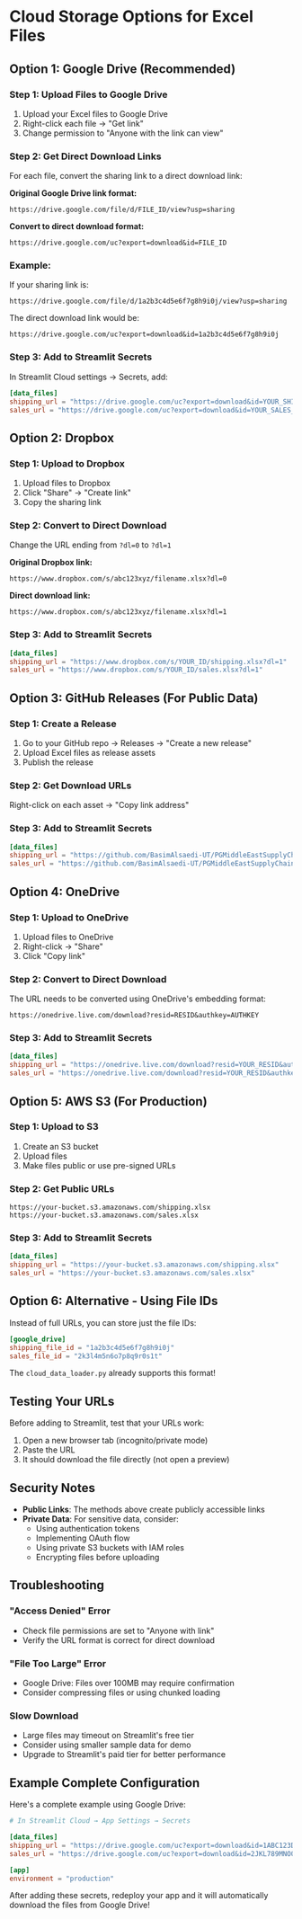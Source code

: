 # Cloud Storage Options for Excel Files

## Option 1: Google Drive (Recommended)

### Step 1: Upload Files to Google Drive
1. Upload your Excel files to Google Drive
2. Right-click each file → "Get link"
3. Change permission to "Anyone with the link can view"

### Step 2: Get Direct Download Links
For each file, convert the sharing link to a direct download link:

**Original Google Drive link format:**
```
https://drive.google.com/file/d/FILE_ID/view?usp=sharing
```

**Convert to direct download format:**
```
https://drive.google.com/uc?export=download&id=FILE_ID
```

### Example:
If your sharing link is:
```
https://drive.google.com/file/d/1a2b3c4d5e6f7g8h9i0j/view?usp=sharing
```

The direct download link would be:
```
https://drive.google.com/uc?export=download&id=1a2b3c4d5e6f7g8h9i0j
```

### Step 3: Add to Streamlit Secrets
In Streamlit Cloud settings → Secrets, add:
```toml
[data_files]
shipping_url = "https://drive.google.com/uc?export=download&id=YOUR_SHIPPING_FILE_ID"
sales_url = "https://drive.google.com/uc?export=download&id=YOUR_SALES_FILE_ID"
```

## Option 2: Dropbox

### Step 1: Upload to Dropbox
1. Upload files to Dropbox
2. Click "Share" → "Create link"
3. Copy the sharing link

### Step 2: Convert to Direct Download
Change the URL ending from `?dl=0` to `?dl=1`

**Original Dropbox link:**
```
https://www.dropbox.com/s/abc123xyz/filename.xlsx?dl=0
```

**Direct download link:**
```
https://www.dropbox.com/s/abc123xyz/filename.xlsx?dl=1
```

### Step 3: Add to Streamlit Secrets
```toml
[data_files]
shipping_url = "https://www.dropbox.com/s/YOUR_ID/shipping.xlsx?dl=1"
sales_url = "https://www.dropbox.com/s/YOUR_ID/sales.xlsx?dl=1"
```

## Option 3: GitHub Releases (For Public Data)

### Step 1: Create a Release
1. Go to your GitHub repo → Releases → "Create a new release"
2. Upload Excel files as release assets
3. Publish the release

### Step 2: Get Download URLs
Right-click on each asset → "Copy link address"

### Step 3: Add to Streamlit Secrets
```toml
[data_files]
shipping_url = "https://github.com/BasimAlsaedi-UT/PGMiddleEastSupplyChainAnalyti/releases/download/v1.0/shipping.xlsx"
sales_url = "https://github.com/BasimAlsaedi-UT/PGMiddleEastSupplyChainAnalyti/releases/download/v1.0/sales.xlsx"
```

## Option 4: OneDrive

### Step 1: Upload to OneDrive
1. Upload files to OneDrive
2. Right-click → "Share"
3. Click "Copy link"

### Step 2: Convert to Direct Download
The URL needs to be converted using OneDrive's embedding format:
```
https://onedrive.live.com/download?resid=RESID&authkey=AUTHKEY
```

### Step 3: Add to Streamlit Secrets
```toml
[data_files]
shipping_url = "https://onedrive.live.com/download?resid=YOUR_RESID&authkey=YOUR_AUTHKEY"
sales_url = "https://onedrive.live.com/download?resid=YOUR_RESID&authkey=YOUR_AUTHKEY"
```

## Option 5: AWS S3 (For Production)

### Step 1: Upload to S3
1. Create an S3 bucket
2. Upload files
3. Make files public or use pre-signed URLs

### Step 2: Get Public URLs
```
https://your-bucket.s3.amazonaws.com/shipping.xlsx
https://your-bucket.s3.amazonaws.com/sales.xlsx
```

### Step 3: Add to Streamlit Secrets
```toml
[data_files]
shipping_url = "https://your-bucket.s3.amazonaws.com/shipping.xlsx"
sales_url = "https://your-bucket.s3.amazonaws.com/sales.xlsx"
```

## Option 6: Alternative - Using File IDs

Instead of full URLs, you can store just the file IDs:

```toml
[google_drive]
shipping_file_id = "1a2b3c4d5e6f7g8h9i0j"
sales_file_id = "2k3l4m5n6o7p8q9r0s1t"
```

The `cloud_data_loader.py` already supports this format!

## Testing Your URLs

Before adding to Streamlit, test that your URLs work:

1. Open a new browser tab (incognito/private mode)
2. Paste the URL
3. It should download the file directly (not open a preview)

## Security Notes

- **Public Links**: The methods above create publicly accessible links
- **Private Data**: For sensitive data, consider:
  - Using authentication tokens
  - Implementing OAuth flow
  - Using private S3 buckets with IAM roles
  - Encrypting files before uploading

## Troubleshooting

### "Access Denied" Error
- Check file permissions are set to "Anyone with link"
- Verify the URL format is correct for direct download

### "File Too Large" Error
- Google Drive: Files over 100MB may require confirmation
- Consider compressing files or using chunked loading

### Slow Download
- Large files may timeout on Streamlit's free tier
- Consider using smaller sample data for demo
- Upgrade to Streamlit's paid tier for better performance

## Example Complete Configuration

Here's a complete example using Google Drive:

```toml
# In Streamlit Cloud → App Settings → Secrets

[data_files]
shipping_url = "https://drive.google.com/uc?export=download&id=1ABC123DEF456GHI"
sales_url = "https://drive.google.com/uc?export=download&id=2JKL789MNO012PQR"

[app]
environment = "production"
```

After adding these secrets, redeploy your app and it will automatically download the files from Google Drive!